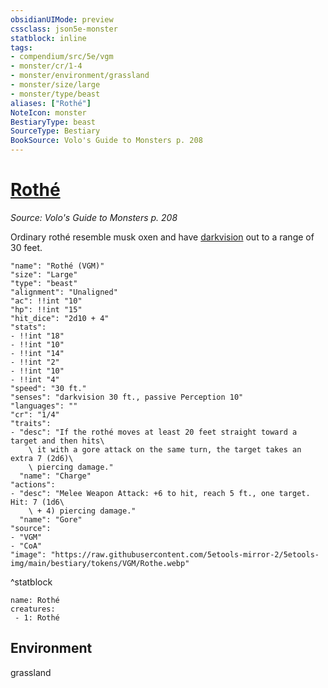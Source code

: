 ```yaml
---
obsidianUIMode: preview
cssclass: json5e-monster
statblock: inline
tags:
- compendium/src/5e/vgm
- monster/cr/1-4
- monster/environment/grassland
- monster/size/large
- monster/type/beast
aliases: ["Rothé"]
NoteIcon: monster
BestiaryType: beast
SourceType: Bestiary
BookSource: Volo's Guide to Monsters p. 208
---
```

# [Rothé](2-Mechanics/CLI/bestiary/beast/rothe-vgm.md)
*Source: Volo's Guide to Monsters p. 208*  

Ordinary rothé resemble musk oxen and have [darkvision](/2-Mechanics/CLI/rules/senses.md#darkvision) out to a range of 30 feet.

```statblock
"name": "Rothé (VGM)"
"size": "Large"
"type": "beast"
"alignment": "Unaligned"
"ac": !!int "10"
"hp": !!int "15"
"hit_dice": "2d10 + 4"
"stats":
- !!int "18"
- !!int "10"
- !!int "14"
- !!int "2"
- !!int "10"
- !!int "4"
"speed": "30 ft."
"senses": "darkvision 30 ft., passive Perception 10"
"languages": ""
"cr": "1/4"
"traits":
- "desc": "If the rothé moves at least 20 feet straight toward a target and then hits\
    \ it with a gore attack on the same turn, the target takes an extra 7 (2d6)\
    \ piercing damage."
  "name": "Charge"
"actions":
- "desc": "Melee Weapon Attack: +6 to hit, reach 5 ft., one target. Hit: 7 (1d6\
    \ + 4) piercing damage."
  "name": "Gore"
"source":
- "VGM"
- "CoA"
"image": "https://raw.githubusercontent.com/5etools-mirror-2/5etools-img/main/bestiary/tokens/VGM/Rothe.webp"
```
^statblock

```encounter-table
name: Rothé
creatures:
 - 1: Rothé
```

## Environment

grassland